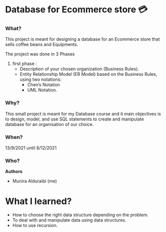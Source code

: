 # Database for Ecommerce store 💳

### What?
This project is meant for designing a database for an Ecommerce store that sells coffee beans and Equipments.

The project was done in 3 Phases 
1. first phase : 
    * Description of your chosen organization (Business Rules).
    * Entity Relationship Model (ER Model) based on the Business Rules, using two notations:
        * Chen’s Notation
        * UML Notation.




### Why?
This small project is meant for my Database course and it main objectives is to design, model, and use SQL statements to create and manipulate database for an organisation of our choice.

### When? 
13/9/2021 until 8/12/2021

### Who?
**Authors**
* Munira Alduraibi (me)

# What I learned?
* How to choose the right data structure depending on the problem. 
* To deal with and manipulate data using data structures.
* How to use recursion.
